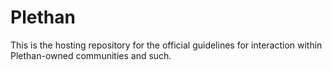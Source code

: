 # Plethan

This is the hosting repository for the official guidelines for interaction within Plethan-owned communities and such.  